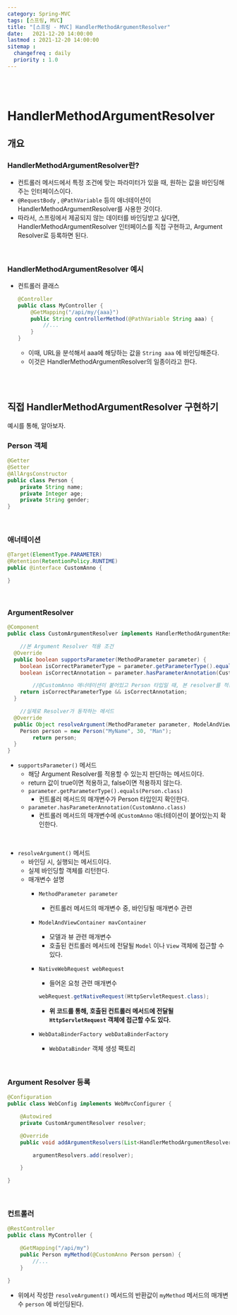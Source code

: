 ```yaml
---
category: Spring-MVC
tags: [스프링, MVC]
title: "[스프링 - MVC] HandlerMethodArgumentResolver"
date:   2021-12-20 14:00:00 
lastmod : 2021-12-20 14:00:00
sitemap :
  changefreq : daily
  priority : 1.0
---
```


<br/><br/>

# HandlerMethodArgumentResolver

## 개요

### HandlerMethodArgumentResolver란?

- 컨트롤러 메서드에서 특정 조건에 맞는 파라미터가 있을 때, 원하는 값을 바인딩해주는 인터페이스이다.
- `@RequestBody` , `@PathVariable` 등의 애너테이션이 HandlerMethodArgumentResolver를 사용한 것이다.
- 따라서, 스프링에서 제공되지 않는 데이터를 바인딩받고 싶다면, HandlerMethodArgumentResolver 인터페이스를 직접 구현하고, Argument Resolver로 등록하면 된다.

<br/>

### HandlerMethodArgumentResolver 예시

- 컨트롤러 클래스
    
    ```java
    @Controller
    public class MyController {
    	@GetMapping("/api/my/{aaa}")
    	public String controllerMethod(@PathVariable String aaa) {
    		//...
    	}
    }
    ```
    
    - 이때, URL을 분석해서 aaa에 해당하는 값을 `String aaa` 에 바인딩해준다.
    - 이것은 HandlerMethodArgumentResolver의 일종이라고 한다.

<br/><br/>

## 직접 HandlerMethodArgumentResolver 구현하기

예시를 통해, 알아보자.

### Person 객체

```java
@Getter
@Setter
@AllArgsConstructor
public class Person {
	private String name;
	private Integer age;
	private String gender;
}
```

<br/>

### 애너테이션

```java
@Target(ElementType.PARAMETER)
@Retention(RetentionPolicy.RUNTIME)
public @interface CustomAnno {

}
```

<br/>

### ArgumentResolver

```java
@Component
public class CustomArgumentResolver implements HandlerMethodArgumentResolver {

	//본 Argument Resolver 적용 조건
  @Override
  public boolean supportsParameter(MethodParameter parameter) {
    boolean isCorrectParameterType = parameter.getParameterType().equals(Person.class);
    boolean isCorrectAnnotation = parameter.hasParameterAnnotation(CustomAnno.class);

		//@CustomAnno 애너테이션이 붙어있고 Person 타입일 때, 본 resolver를 적용한다.
    return isCorrectParameterType && isCorrectAnnotation;
  }

	//실제로 Resolver가 동작하는 메서드
  @Override
  public Object resolveArgument(MethodParameter parameter, ModelAndViewContainer mavContainer, NativeWebRequest webRequest, WebDataBinderFactory binderFactory) throws Exception {
    Person person = new Person("MyName", 30, "Man");
		return person;
  }
}
```

- `supportsParameter()` 메서드
    - 해당 Argument Resolver를 적용할 수 있는지 판단하는 메서드이다.
    - return 값이 true이면 적용하고, false이면 적용하지 않는다.
    - `parameter.getParameterType().equals(Person.class)`
        - 컨트롤러 메서드의 매개변수가 Person 타입인지 확인한다.
    - `parameter.hasParameterAnnotation(CustomAnno.class)`
        - 컨트롤러 메서드의 매개변수에 `@CustomAnno` 애너테이션이 붙어있는지 확인한다.

<br/>

- `resolveArgument()` 메서드
    - 바인딩 시, 실행되는 메서드이다.
    - 실제 바인딩할 객체를 리턴한다.
    - 매개변수 설명
        - `MethodParameter parameter`
            - 컨트롤러 메서드의 매개변수 중, 바인딩될 매개변수 관련
        - `ModelAndViewContainer mavContainer`
            - 모델과 뷰 관련 매개변수
            - 호출된 컨트롤러 메서드에 전달될 `Model` 이나 `View` 객체에 접근할 수 있다.
        - `NativeWebRequest webRequest`
            - 들어온 요청 관련 매개변수
            
            ```java
            webRequest.getNativeRequest(HttpServletRequest.class);
            ```
            
            - **위 코드를 통해, 호출된 컨트롤러 메서드에 전달될 `HttpServletRequest` 객체에 접근할 수도 있다.**
        - `WebDataBinderFactory webDataBinderFactory`
            - `WebDataBinder` 객체 생성 팩토리

<br/>

### Argument Resolver 등록

```java
@Configuration
public class WebConfig implements WebMvcConfigurer {

	@Autowired
	private CustomArgumentResolver resolver;

	@Override
	public void addArgumentResolvers(List<HandlerMethodArgumentResolver> argumentResolvers) {

		argumentResolvers.add(resolver);

	}

}
```

<br/>

### 컨트롤러

```java
@RestController
public class MyController {

	@GetMapping("/api/my")
	public Person myMethod(@CustomAnno Person person) {
		//...
	}

}
```

- 위에서 작성한 `resolveArgument()` 메서드의 반환값이 `myMethod` 메서드의 매개변수 `person` 에 바인딩된다.